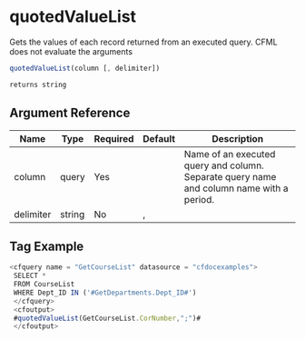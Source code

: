 # quotedValueList

Gets the values of each record returned from an executed query.
 CFML does not evaluate the arguments

```javascript
quotedValueList(column [, delimiter])
```

```javascript
returns string
```

## Argument Reference

| Name | Type | Required | Default | Description |
| --- | --- | --- | --- | --- |
| column | query | Yes |  | Name of an executed query and column. Separate query name<br /> and column name with a period. |
| delimiter | string | No | , |  |

## Tag Example

```javascript
<cfquery name = "GetCourseList" datasource = "cfdocexamples"> 
 SELECT * 
 FROM CourseList 
 WHERE Dept_ID IN ('#GetDepartments.Dept_ID#') 
 </cfquery> 
 <cfoutput> 
 #quotedValueList(GetCourseList.CorNumber,";")# 
 </cfoutput>
```
